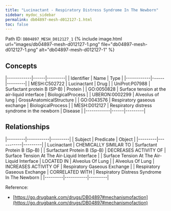 ```yaml
---
title: "Lucinactant - Respiratory Distress Syndrome In The Newborn"
sidebar: mydoc_sidebar
permalink: db04897-mesh-d012127-1.html
toc: false 
---
```



Path ID: `DB04897_MESH_D012127_1`
{% include image.html url="images/db04897-mesh-d012127-1.png" file="db04897-mesh-d012127-1.png" alt="db04897-mesh-d012127-1" %}

## Concepts

|------------|------|---------|
| Identifier | Name | Type    |
|------------|------|---------|
| MESH:C502722 | Lucinactant | Drug |
| UniProt:P07988 | Surfactant protein B (SP-B) | Protein |
| GO:0050828 | Surface tension at the air-liquid interface | BiologicalProcess |
| UBERON:0002299 | Alveolus of lung | GrossAnatomicalStructure |
| GO:0043576 | Respiratory gaseous exchange | BiologicalProcess |
| MESH:D012127 | Respiratory distress syndrome in the newborn | Disease |
|------------|------|---------|

## Relationships

|---------|-----------|---------|
| Subject | Predicate | Object  |
|---------|-----------|---------|
| Lucinactant | CHEMICALLY SIMILAR TO | Surfactant Protein B (Sp-B) |
| Surfactant Protein B (Sp-B) | DECREASES ACTIVITY OF | Surface Tension At The Air-Liquid Interface |
| Surface Tension At The Air-Liquid Interface | LOCATED IN | Alveolus Of Lung |
| Alveolus Of Lung | INCREASES ACTIVITY OF | Respiratory Gaseous Exchange |
| Respiratory Gaseous Exchange | CORRELATED WITH | Respiratory Distress Syndrome In The Newborn |
|---------|-----------|---------|

Reference: 
  - [https://go.drugbank.com/drugs/DB04897#mechanismofaction](https://go.drugbank.com/drugs/DB04897#mechanismofaction)
